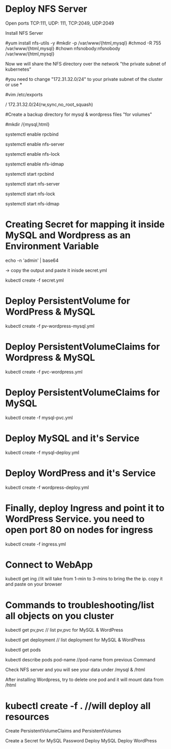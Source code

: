 # Deploy NFS Server
Open ports TCP:111, UDP: 111, TCP:2049, UDP:2049

Install NFS Server

#yum install nfs-utils -y
#mkdir -p /var/www/{html,mysql}
#chmod  -R 755 /var/www/{html,mysql}
#chown nfsnobody:nfsnobody /var/www/{html,mysql}


Now we will share the NFS directory over the network "the private subnet of kubernetes"

#you need to change "172.31.32.0/24" to your private subnet of the cluster or use *

#vim /etc/exports

/ 172.31.32.0/24(rw,sync,no_root_squash)

#Create a backup directory for mysql & wordpress files "for volumes"

#mkdir /{mysql,html}


systemctl enable rpcbind

systemctl enable nfs-server

systemctl enable nfs-lock

systemctl enable nfs-idmap

systemctl start rpcbind

systemctl start nfs-server

systemctl start nfs-lock

systemctl start nfs-idmap



# Creating Secret for mapping it inside MySQL and Wordpress as an Environment Variable

echo -n 'admin' | base64

-> copy the output and paste it inisde secret.yml

kubectl create -f secret.yml


# Deploy PersistentVolume for WordPress & MySQL

kubectl create -f pv-wordpress-mysql.yml


# Deploy PersistentVolumeClaims for Wordpress & MySQL

kubectl create -f pvc-wordpress.yml


# Deploy PersistentVolumeClaims for MySQL

kubectl create -f mysql-pvc.yml


# Deploy MySQL and it's Service

kubectl create -f mysql-deploy.yml

# Deploy WordPress and it's Service

kubectl create -f wordpress-deploy.yml

# Finally, deploy Ingress and point it to WordPress Service. you need to open port 80 on nodes for ingress

kubectl create -f ingress.yml


# Connect to WebApp

kubectl get ing   //it will take from 1-min to 3-mins to bring the the ip. copy it and paste on your browser


# Commands to troubleshooting/list all objects on you cluster

kubectl get pv,pvc      // list pv,pvc for MySQL & WordPress

kubectl get deployment  // list deployment for MySQL & WordPress

kubectl get pods

kubectl describe  pods pod-name   //pod-name from previous Command

Check NFS server and you will see your data under /mysql & /html

After installing Wordpress, try to delete one pod and it will mount data from /html


# kubectl  create -f .    //will deploy all resources







Create PersistentVolumeClaims and PersistentVolumes


Create a Secret for MySQL Password
Deploy MySQL
Deploy WordPress
